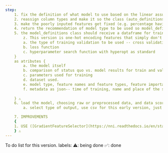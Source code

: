 ```yaml
---
step: 
    1. fix the definition of what model to use based on the linear assumptions. ⚠️
    2. reassign column types and make it so the class (auto_definitions/ModelDataProfiler) makes the type assignments by itself -- no passing it as input. ✅
    3. make the poorly inputed features get fixed (e.g. percentage having the % within the feature values) ✅
    4. return the recommendation of model type to be used so model_definitions can use it to train a set of candidates. ⚠️
    5. the model_definitions class should receive a dataframe for training. as a parameters {
        z. This version is one-hot encoding features that simply don't make any sense (e.g  dunning activities, activity_type_hystory -- to many unique values for one-hot-encoding. fix it) ⚠️⚠️⚠️⚠️
        a. the type of training validation to be used -- cross validation, etc.
        b. loss function
        c. hyperparameter search function with hyperopt as standard
    }
    as atributes {
        a. the model itself
        b. comparison of status quo vs. model results for train and validation sets.
        c. parameters used for training
        d. dataset used.
        e. model type, feature names and feature types, feature importance.
        f. metadata as json-- time of training, name and place of the source file used for training, number of observations for training, validation, date of training.
    
    } ⚠️
    6. load the model, choosing raw or preprocessed data, and data scorer.
        a. select type of output, use csv for this early version, just as a means to uploading to kaggle. ⚠️

    7. IMPROVEMENTS
    {
    1. USE ([GradientFeatureSelector](https://nni.readthedocs.io/en/stable/feature_engineering/gradient_feature_selector.html)) for feature selection instead of whatever we are doing currently. seems very promissing ⚠️⚠️⚠️⚠️⚠️ Tried this for a while. The tensor transformations and type mismatchs -- present in this version -- kept me from moving forward. I am adding a patch version for the tensors assignments, but there's still the issue of loss being defined as NaN. I will work on this feature later. Let's focus now in the order in which things are listed here. Starting from the improvement instead of the current features was not a good call. Get this working, then make another version. Classic Me, though. ⚠️⚠️⚠️⚠️⚠️
    } ⚠️
---
```

To do list for this version.
labels: 
    ⚠️: being done
    ✅: done